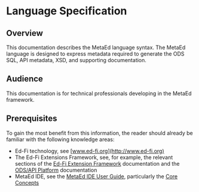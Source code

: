 # Language Specification

## Overview

This documentation describes the MetaEd language syntax. The MetaEd language is
designed to express metadata required to generate the ODS SQL, API metadata,
XSD, and supporting documentation.

## Audience

This documentation is for technical professionals developing in the MetaEd
framework.

## Prerequisites

To gain the most benefit from this information, the reader should already be
familiar with the following knowledge areas:

* Ed-Fi technology, see [www.ed-fi.org](http://www.ed-fi.org)
* The Ed-Fi Extensions Framework, see, for example, the relevant sections of
  the [Ed-Fi Extension Framework](../../1-data-exchange/data-standard/extension-framework.md)
  documentation and the [ODS/API Platform](../../ods-api-platform.mdx) documentation
* MetaEd IDE, see the [MetaEd IDE User
    Guide](../ide-user-guide/readme.md), particularly the [Core
    Concepts](../ide-user-guide/core-concepts.md)
